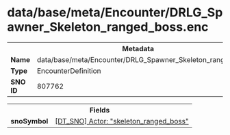 <h1>data/base/meta/Encounter/DRLG_Spawner_Skeleton_ranged_boss.enc</h1><table><tr><th colspan="100%">Metadata</th></tr><tr><td><b>Name</b></td><td>data/base/meta/Encounter/DRLG_Spawner_Skeleton_ranged_boss.enc</td></tr><tr><td><b>Type</b></td><td>EncounterDefinition</td></tr><tr><td><b>SNO ID</b></td><td>807762</td></tr></table>

<table><tr><th colspan="100%">Fields</th></tr><tr><td><b>snoSymbol</b></td><td><a href="..\Actor\skeleton_ranged_boss.acr">[DT_SNO] Actor: "skeleton_ranged_boss"</a></td></tr></table>

